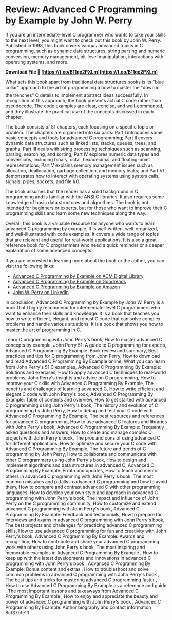 # Review: Advanced C Programming by Example by John W. Perry
 
If you are an intermediate-level C programmer who wants to take your skills to the next level, you might want to check out this book by John W. Perry. Published in 1998, this book covers various advanced topics in C programming, such as dynamic data structures, string parsing and numeric conversion, memory management, bit-level manipulation, interactions with operating systems, and more.
 
**Download File 🔗 [https://t.co/B11qe2PXLm](https://t.co/B11qe2PXLm)**


 
What sets this book apart from traditional data structures books is its "blue collar" approach to the art of programming â how to master the "down in the trenches" C details to implement abstract ideas successfully. In recognition of this approach, the book presents actual C code rather than pseudocode. The code examples are clear, concise, and well-commented, and they illustrate the practical use of the concepts discussed in each chapter.
 
The book consists of 51 chapters, each focusing on a specific topic or problem. The chapters are organized into six parts: Part I introduces some basic concepts and tools for advanced C programming; Part II covers dynamic data structures such as linked lists, stacks, queues, trees, and graphs; Part III deals with string processing techniques such as scanning, parsing, searching, and sorting; Part IV explores numeric data types and conversions, including binary, octal, hexadecimal, and floating-point representations; Part V explains memory management issues such as allocation, deallocation, garbage collection, and memory leaks; and Part VI demonstrates how to interact with operating systems using system calls, signals, pipes, sockets, and file I/O.
 
The book assumes that the reader has a solid background in C programming and is familiar with the ANSI C libraries. It also requires some knowledge of basic data structures and algorithms. The book is not intended for beginners or experts, but for those who want to improve their C programming skills and learn some new techniques along the way.
 
Overall, this book is a valuable resource for anyone who wants to learn advanced C programming by example. It is well-written, well-organized, and well-illustrated with code examples. It covers a wide range of topics that are relevant and useful for real-world applications. It is also a great reference book for C programmers who need a quick reminder or a deeper explanation of some advanced concepts.
  
If you are interested in learning more about the book or the author, you can visit the following links:
 
- [Advanced C Programming by Example on ACM Digital Library](https://dl.acm.org/doi/book/10.5555/522120)
- [Advanced C Programming by Example on Goodreads](https://www.goodreads.com/book/show/4030543-advanced-c-programming-by-example)
- [Advanced C Programming by Example on Amazon](https://www.amazon.com/Advanced-Programming-Example-John-Perry/dp/0534951406)
- [John W. Perry on LinkedIn](https://www.linkedin.com/in/john-w-perry-3b3b8b1/)

In conclusion, Advanced C Programming by Example by John W. Perry is a book that I highly recommend for intermediate-level C programmers who want to enhance their skills and knowledge. It is a book that teaches you how to write efficient, elegant, and robust C code that can solve complex problems and handle various situations. It is a book that shows you how to master the art of programming in C.
 
Learn C programming with John Perry's book,  How to master advanced C concepts by example,  John Perry 51: A guide to C programming for experts,  Advanced C Programming By Example: Book review and summary,  Best practices and tips for C programming from John Perry,  How to download and read Advanced C Programming By Example online,  What you can learn from John Perry's 51 C examples,  Advanced C Programming By Example: Solutions and exercises,  How to apply advanced C techniques to real-world problems,  John Perry's insights and advice on C programming,  How to improve your C skills with Advanced C Programming By Example,  The benefits and challenges of learning advanced C,  How to write efficient and elegant C code with John Perry's book,  Advanced C Programming By Example: Table of contents and overview,  How to get started with advanced C programming using John Perry's book,  The history and evolution of C programming by John Perry,  How to debug and test your C code with Advanced C Programming By Example,  The best resources and references for advanced C programming,  How to use advanced C features and libraries with John Perry's book,  Advanced C Programming By Example: Frequently asked questions and answers,  How to create and manage complex C projects with John Perry's book,  The pros and cons of using advanced C for different applications,  How to optimize and secure your C code with Advanced C Programming By Example,  The future and trends of C programming by John Perry,  How to collaborate and communicate with other C programmers using John Perry's book,  How to design and implement algorithms and data structures in advanced C,  Advanced C Programming By Example: Errata and updates,  How to teach and mentor others in advanced C programming with John Perry's book,  The most common mistakes and pitfalls in advanced C programming and how to avoid them,  How to compare and contrast advanced C with other programming languages,  How to develop your own style and approach in advanced C programming with John Perry's book,  The impact and influence of John Perry on the C programming community,  How to customize and extend advanced C programming with John Perry's book,  Advanced C Programming By Example: Feedback and testimonials,  How to prepare for interviews and exams in advanced C programming with John Perry's book,  The best projects and challenges for practicing advanced C programming skills,  How to use advanced C programming for fun and creativity with John Perry's book,  Advanced C Programming By Example: Awards and recognition,  How to contribute and share your advanced C programming work with others using John Perry's book,  The most inspiring and memorable examples in Advanced C Programming By Example ,  How to keep up with the latest developments and innovations in advanced C programming with John Perry's book ,  Advanced C Programming By Example: Bonus content and extras ,  How to troubleshoot and solve common problems in advanced C programming with John Perry's book ,  The best tips and tricks for mastering advanced C programming faster ,  How to use Advanced C Programming By Example as a reference and guide ,  The most important lessons and takeaways from Advanced C Programming By Example ,  How to enjoy and appreciate the beauty and power of advanced C programming with John Perry's book ,  Advanced C Programming By Example: Author biography and contact information
 8cf37b1e13
 
